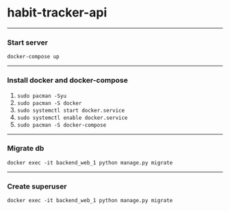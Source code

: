 # habit-tracker-api

---

### Start server

`docker-compose up`

---

### Install docker and docker-compose

1. `sudo pacman -Syu`
2. `sudo pacman -S docker`
3. `sudo systemctl start docker.service`
4. `sudo systemctl enable docker.service`
5. `sudo pacman -S docker-compose`

---

### Migrate db

`docker exec -it backend_web_1 python manage.py migrate`

---

### Create superuser

`docker exec -it backend_web_1 python manage.py migrate`
